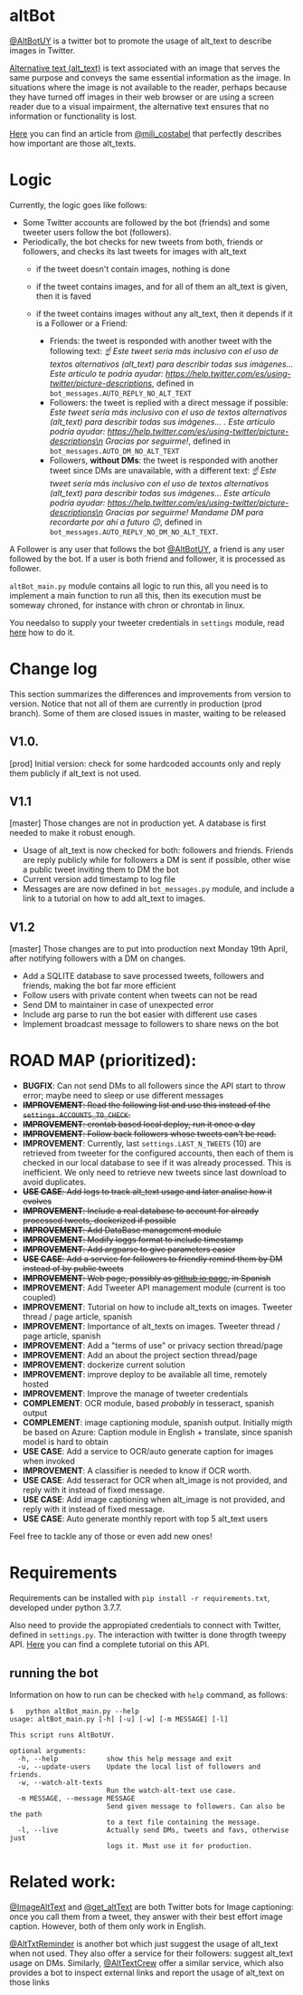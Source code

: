 # altBot
[@AltBotUY](https://twitter.com/AltBotUY) is a twitter bot to promote the usage of alt_text to describe images in Twitter.

[Alternative text (alt_text)](https://en.wikipedia.org/wiki/Wikipedia:Manual_of_Style/Accessibility/Alternative_text_for_images)
 is text associated with an image that serves the same purpose and conveys the same essential information as 
 the image. In situations where the image is not available to the reader, perhaps because they have turned off 
 images in their web browser or are using a screen reader due to a visual impairment, the alternative text ensures 
 that no information or functionality is lost. 
 
 [Here](https://www.lacunavoices.com/explore-world-with-lacuna-voices/being-blind-in-digital-world-social-media-inernet-accessibility) you can find an article from [@mili_costabel](https://twitter.com/mili_costabel) that perfectly describes how important are those alt_texts. 

# Logic

Currently, the logic goes like follows:

 * Some Twitter accounts are followed by the bot (friends) and some tweeter users follow the bot (followers). 
 * Periodically, the bot checks for new tweets from both, friends or followers, and checks its last tweets 
 for images with alt_text
     * if the tweet doesn't contain images, nothing is done
     * if the tweet contains images, and for all of them an alt_text is given, then it is faved
     * if the tweet contains images without any alt_text, then it depends if it is a Follower or a Friend:
     
        * Friends: the tweet is responded with another tweet with the following text:
       _☝️ Este tweet sería más inclusivo con el uso de textos alternativos (alt_text) para 
       describir  todas sus imágenes... Este artículo te podría ayudar: 
       https://help.twitter.com/es/using-twitter/picture-descriptions_, defined in `bot_messages.AUTO_REPLY_NO_ALT_TEXT`
        * Followers: the tweet is replied with a direct message if possible: 
     _Este tweet sería más inclusivo con el uso de textos alternativos (alt_text) para describir todas sus imágenes...
      <link-to-tweet>. Este artículo podría ayudar: https://help.twitter.com/es/using-twitter/picture-descriptions\n 
      Gracias por seguirme!_, defined in `bot_messages.AUTO_DM_NO_ALT_TEXT`
        * Followers, **without DMs**: the tweet is responded with another tweet since DMs are unavailable, 
        with a different text: _☝️ Este tweet sería más inclusivo con el uso de textos alternativos (alt_text) para 
        describir todas sus imágenes... Este artículo podría ayudar: 
        https://help.twitter.com/es/using-twitter/picture-descriptions\n Gracias por seguirme! Mandame DM para 
        recordarte por ahí a futuro 😉_, defined in `bot_messages.AUTO_REPLY_NO_DM_NO_ALT_TEXT`.
        
    
A Follower is any user that follows the bot [@AltBotUY](https://twitter.com/AltBotUY), a friend is any user followed 
by the bot. If a user is both friend and follower, it is processed as follower.
                        
     
`altBot_main.py` module contains all logic to run this, all you need is to implement a main function
to run all this, then its execution must be someway chroned, for instance with chron or chrontab in linux. 

You needalso to supply your tweeter credentials in `settings` module, read 
[here](https://realpython.com/twitter-bot-python-tweepy/#creating-twitter-api-authentication-credentials) how
to do it.

# Change log
This section summarizes the differences and improvements from version to version. Notice that not all of them are 
currently in production (prod branch). Some of them are closed issues in master, waiting to be released

## V1.0.
[prod] Initial version: check for some hardcoded accounts only and reply them publicly if alt_text is not used.

## V1.1
[master] Those changes are not in production yet. A database is first needed to make it robust enough.
 *  Usage of alt_text is now checked for both: followers and friends. Friends are reply publicly while for followers a 
 DM is sent if possible, other wise a public tweet inviting them to DM the bot
 * Current version add timestamp to log file
 * Messages are are now defined in `bot_messages.py` module, and include a link to a tutorial on how to add alt_text 
 to images.  
 
 ## V1.2
[master] Those changes are to put into production next Monday 19th April, after notifying followers with a DM on changes.
 * Add a SQLITE database to save processed tweets, followers and friends, making the bot far more efficient  
 * Follow users with private content when tweets can not be read
 * Send DM to maintainer in case of unexpected error
 * Include arg parse to run the bot easier with different use cases
 * Implement broadcast message to followers to share news on the bot
    
# ROAD MAP (prioritized):
 * **BUGFIX**: Can not send DMs to all followers since the API start to throw error; maybe need to sleep or 
 use different messages
 * ~~**IMPROVEMENT**: Read the following list and use this instead of the `settings.ACCOUNTS_TO_CHECK`.~~
 * ~~**IMPROVEMENT**: crontab based local deploy, run it once a day~~
 * ~~**IMPROVEMENT**: Follow back followers whose tweets can't be read.~~
 * **IMPROVEMENT**: Currently, last `settings.LAST_N_TWEETS` (10) are retrieved from tweeter for the configured accounts, 
  then each of them is checked in our local database to see if it was already processed. This is inefficient. 
  We only need to retrieve new tweets since last download to avoid duplicates.
 * ~~**USE CASE**: Add logs to track alt_text usage and later analise how it evolves~~
 * ~~**IMPROVEMENT**: Include a real database to account for already processed tweets, dockerized if possible~~
 * ~~**IMPROVEMENT**: Add DataBase management module~~
 * ~~**IMPROVEMENT**: Modify loggs format to include timestamp~~
 * ~~**IMPROVEMENT**: Add argparse to give parameters easier~~
 * ~~**USE CASE**: Add a service for followers to friendly remind them by DM instead of by public tweets~~
 * ~~**IMPROVEMENT**: Web page, possibly as [github io page](https://pages.github.com/), in Spanish~~
 * **IMPROVEMENT**: Add Tweeter API management module (current is too coupled)
 * **IMPROVEMENT**: Tutorial on how to include alt_texts on images. Tweeter thread / page article, spanish
 * **IMPROVEMENT**: Importance of alt_texts on images. Tweeter thread / page article, spanish
 * **IMPROVEMENT**: Add a "terms of use" or privacy section thread/page
 * **IMPROVEMENT**: Add an about the project section thread/page
 * **IMPROVEMENT**: dockerize current solution
 * **IMPROVEMENT**: improve deploy to be available all time, remotely hosted
 * **IMPROVEMENT**: Improve the manage of tweeter credentials
 * **COMPLEMENT**: OCR module, based *probably* in tesseract, spanish output
 * **COMPLEMENT**: image captioning module, spanish output. Initially migth be based on Azure: Caption module in 
 English + translate, since spanish model is hard to obtain
 * **USE CASE**: Add a service to OCR/auto generate caption for images when invoked
 * **IMPROVEMENT**: A classifier is needed to know if OCR worth.
 * **USE CASE**: Add tesseract for OCR when alt_image is not provided, and reply with it instead of fixed message.
 * **USE CASE**: Add image captioning when alt_image is not provided, and reply with it instead of fixed message.
 * **USE CASE**: Auto generate monthly report with top 5 alt_text users

Feel free to tackle any of those or even add new ones!
 
 
# Requirements

Requirements can be installed with `pip install -r requirements.txt`, developed under python 3.7.7. 
 
Also need to provide the appropiated credentials to connect with Twitter, defined in `settings.py`. The interaction with twitter is done throgth tweepy API. 
[Here](https://realpython.com/twitter-bot-python-tweepy/#using-tweepy) you can find a complete tutorial on this API.

## running the bot

Information on how to run can be checked with `help` command, as follows:

```.env
$   python altBot_main.py --help 
usage: altBot_main.py [-h] [-u] [-w] [-m MESSAGE] [-l]

This script runs AltBotUY.

optional arguments:
  -h, --help            show this help message and exit
  -u, --update-users    Update the local list of followers and friends.
  -w, --watch-alt-texts
                        Run the watch-alt-text use case.
  -m MESSAGE, --message MESSAGE
                        Send given message to followers. Can also be the path
                        to a text file containing the message.
  -l, --live            Actually send DMs, tweets and favs, otherwise just
                        logs it. Must use it for production.

```

# Related work:

[@ImageAltText](https://twitter.com/ImageAltText) and [@get_altText](https://twitter.com/get_altText) are both Twitter 
bots for Image captioning: once you call them from a tweet, they answer with their best effort image caption. 
However, both of them only work in English.

[@AltTxtReminder](https://twitter.com/AltTxtReminder) is another bot which just suggest the usage of alt_text when not
 used. They also offer a service for their followers: suggest alt_text usage on DMs. Similarly, 
 [@AltTextCrew](https://twitter.com/AltTextCrew) offer a similar service, which also provides a bot to inspect external 
 links and report the usage of alt_text on those links
